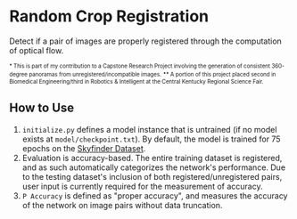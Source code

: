 # Random Crop Registration
Detect if a pair of images are properly registered through the computation of optical flow. 

<sub><sup>* This is part of my contribution to a Capstone Research Project involving the generation of consistent 360-degree panoramas from unregistered/incompatible images.</sup></sub>
<sub><sup>** A portion of this project placed second in Biomedical Engineering/third in Robotics & Intelligent at the Central Kentucky Regional Science Fair.</sup></sub>

## How to Use
1. `initialize.py` defines a model instance that is untrained (if no model exists at `model/checkpoint.txt`). By default, the model is trained for 75 epochs on the [Skyfinder Dataset](https://cs.valdosta.edu/~rpmihail/skyfinder/).
2. Evaluation is accuracy-based. The entire training dataset is registered, and as such automatically categorizes the network's performance. Due to the testing dataset's inclusion of both registered/unregistered pairs, user input is currently required for the measurement of accuracy.
3. `P Accuracy` is defined as "proper accuracy", and measures the accuracy of the network on image pairs without data truncation.
